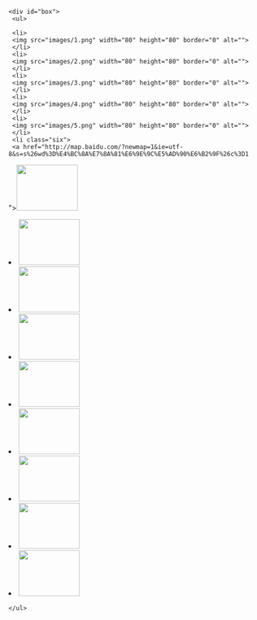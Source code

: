 <!DOCTYPE html PUBLIC "-//W3C//DTD XHTML 1.0 Transitional//EN" "http://www.w3.org/TR/xhtml1/DTD/xhtml1-transitional.dtd">
<html xmlns="http://www.w3.org/1999/xhtml">

<meta http-equiv="Content-Type" content="text/html; charset=utf-8" />
  <title>O12</title>
  <head>
  <style>
  *{
  margin:0;
  padding:0;
  }
  body{
background:url("images/timg.jpg") ;
  }
  
    #box{
	width:1000px;
	height:500px;
	/*background:#ff6600;*/
	margin:50px auto;
         }
		 #box ul li{/*�ڲ���ʽ ����ѡ����*/
		 position:relative;/*���Զ�λdiv*/
		 list-style:none;/*Ӱ�ص�*/
		 width:180px;
		 height:105px;
		 background:rgba(1,2,1,0.4);
		 float:left;
		 margin:30px 5px;

		 }
		 #box ul li.six{
		 margin-left:100px;
		 }
		  #box ul li div{
		  position:absolute;/*���Զ�λ������*/
		  left:0;
		  top:0;
		  width:180px;
		  height:105px;
		  background:rgba(1,2,1,0.4);
		  }
		  /*
		  #box ul li div.first{
		  transform:rotate(60deg);
		  }*/
		  /*#box ul li div.second{
		  transform:rotate(-60deg);
		  }
		 */


#box ul li:before,#box ul li:after{
content:"";
position:absolute;
		  left:0;
		  top:0;
		  width:180px;
		  height:105px;
		  transform:rotate(60deg);
		  background:rgba(1,2,1,0.4);

}
#box ul li:after
{
		  transform:rotate(-60deg);
		
}
#box ul li img{
position:absolute;
z-index:10;
left:0;
top:0;
right:0;
bottom:0;
margin:auto;
transition:0.5s;
}
#box ul li img:hover{
transform:rotate(360deg) scale(1.3);
}
  </style>
 </head>
   <body>
  
    <div id="box">
	 <ul>
	
	 <li>
	 <img src="images/1.png" width="80" height="80" border="0" alt="">
	 </li>
	 <li>
	 <img src="images/2.png" width="80" height="80" border="0" alt="">
	 </li>
	 <li>
	 <img src="images/3.png" width="80" height="80" border="0" alt="">
	 </li>
	 <li>
	 <img src="images/4.png" width="80" height="80" border="0" alt="">
	 </li>
	 <li>
	 <img src="images/5.png" width="80" height="80" border="0" alt="">
	 </li>
	 <li class="six">
	 <a href="http://map.baidu.com/?newmap=1&ie=utf-8&s=s%26wd%3D%E4%BC%8A%E7%8A%81%E6%9E%9C%E5%AD%90%E6%B2%9F%26c%3D1
"><img src="images/06.png" width="120" height="90" border="0" alt="">
	 </li>
	 <li>
	 <a href="http://map.baidu.com/?newmap=1&ie=utf-8&s=s%26wd%3D%E9%9C%8D%E5%9F%8E%E8%96%B0%E8%A1%A3%E8%8D%89%26c%3D1"><img src="images/07.png" width="120" height="90" border="0" alt="">
	 </li>
	 <li>
	 <a href="http://map.baidu.com/?newmap=1&ie=utf-8&s=s%26wd%3D%E9%82%A3%E6%8B%89%E6%8F%90%E8%8D%89%E5%8E%9F%26c%3D1"><img src="images/08.png" width="120" height="90" border="0" alt="">
	 </li>
	 <li>
	 <a href="http://map.baidu.com/?newmap=1&ie=utf-8&s=s%26wd%3D%E6%81%B0%E8%A5%BF%E7%BE%8E%E6%99%AF%26c%3D1"><img src="images/09.png" width="120" height="90" border="0" alt="">
	 </li>
	 <li>
	 <a href="http://map.baidu.com/?newmap=1&ie=utf-8&s=s%26wd%3D%E8%B5%9B%E9%87%8C%E6%9C%A8%E6%B9%96%26c%3D1"><img src="images/010.png" width="120" height="90" border="0" alt="">
	 </li>
	 <li>
	 <a href="http://map.baidu.com/?newmap=1&ie=utf-8&s=s%26wd%3D%E5%94%90%E5%B8%83%E6%8B%89%E7%99%BE%E9%87%8C%E7%94%BB%E5%BB%8A%26c%3D1"><img src="images/011.png" width="120" height="90" border="0" alt="">
	 </li>
	 <li>
	<a href="http://map.baidu.com/?newmap=1&ie=utf-8&s=s%26wd%3D%E6%96%B0%E7%96%86%E6%96%B0%E6%BA%90%E9%87%8E%E6%9E%9C%E6%9E%97%26c%3D1"> <img src="images/012.png" width="120" height="90" border="0" alt="">
	 </li>
	 <li>
	 <a href="http://map.baidu.com/?newmap=1&ie=utf-8&s=s%26wd%3D%E8%B5%9B%E9%87%8C%E6%9C%A8%E6%B9%96%26c%3D1"><img src="images/013.png" width="120" height="90" border="0" alt="">
	 </li>
	 <li>
	<a href="http://map.baidu.com/?newmap=1&ie=utf-8&s=s%26wd%3D%E6%96%B0%E7%96%86%E6%98%AD%E8%8B%8F%E8%8D%89%E5%8E%9F%26c%3D1"><a href="https://www.baidu.com"> <img src="images/014.png" width="120" height="90" border="0" alt=""></a>
	 </li>

	</ul>
   </div>
 
  </body>
</html>
